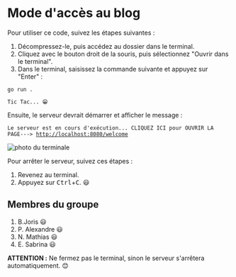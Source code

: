 <h1>Mode d'accès au blog</h1>

<p>Pour utiliser ce code, suivez les étapes suivantes :</p>

<ol>
  <li>Décompressez-le, puis accédez au dossier dans le terminal.</li>
  <li>Cliquez avec le bouton droit de la souris, puis sélectionnez "Ouvrir dans le terminal".</li>
  <li>Dans le terminal, saisissez la commande suivante et appuyez sur "Enter" :</li>
</ol>
<pre><code>go run . </code></pre>

<pre><code>Tic Tac... &#128513;</code></pre>

<p>Ensuite, le serveur devrait démarrer et afficher le message :</p>
<pre><code>Le serveur est en cours d'exécution... CLIQUEZ ICI pour OUVRIR LA PAGE---> <a href="http://localhost:8080/connexion">http://localhost:8080/welcome</a></code></pre>
<img src="https://github.com/Mirkium/Immersion-2-PROJET-BLOG/assets/146923436/e92a4f29-f6dd-4170-8ae4-c2e1c7aa1530" alt="photo du terminale">
<p>Pour arrêter le serveur, suivez ces étapes :</p>

<ol>
  <li>Revenez au terminal.</li>
  <li>Appuyez sur <kbd>Ctrl</kbd>+<kbd>C</kbd>. &#128515;</li>
</ol>

<h2>Membres du groupe</h2>
<ol>
  <li>B.Joris &#128515;</li>
  <li>P. Alexandre &#128515;</li>
  <li>N. Mathias &#128515;</li>
  <li>E. Sabrina &#128515;</li>
</ol>
<p><b>ATTENTION :</b> Ne fermez pas le terminal, sinon le serveur s'arrêtera automatiquement. &#128522;</p>
